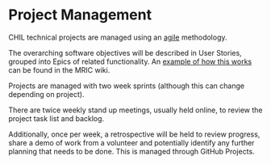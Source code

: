 # Project Management

CHIL technical projects are managed using an [agile](http://agilemanifesto.org) methodology. 

The overarching software objectives will be described in User Stories, grouped into Epics of related functionality. An [example of how this works](https://github.com/civic-health-innovation-labs/mric-docs/wiki/Epic-and-Milestone-Overview) can be found in the MRIC wiki.

Projects are managed with two week sprints (although this can change depending on project).

There are twice weekly stand up meetings, usually held online, to review the project task list and backlog. 

Additionally, once per week, a retrospective will be held to review progress, share a demo of work from a volunteer and potentially identify any further planning that needs to be done. This is managed through GitHub Projects. 
